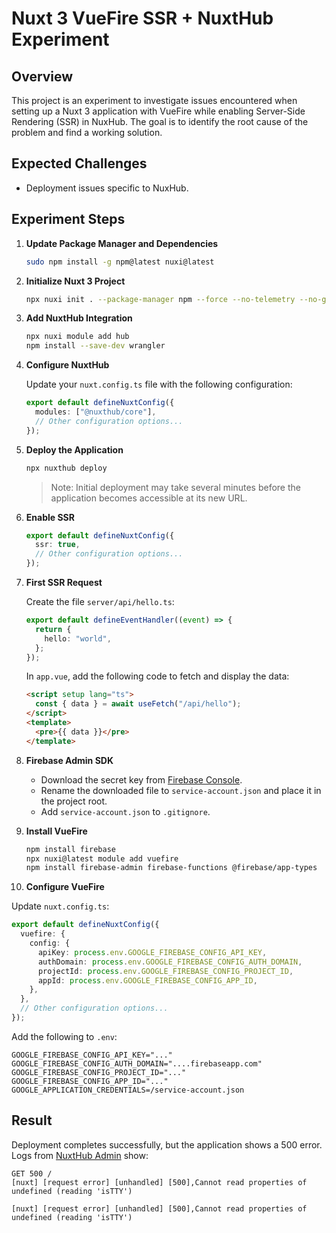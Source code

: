 # Nuxt 3 VueFire SSR + NuxtHub Experiment

## Overview

This project is an experiment to investigate issues encountered when setting up a Nuxt 3 application with VueFire while enabling Server-Side Rendering (SSR) in NuxHub. The goal is to identify the root cause of the problem and find a working solution.

## Expected Challenges

- Deployment issues specific to NuxHub.

## Experiment Steps

1. **Update Package Manager and Dependencies**

   ```bash
   sudo npm install -g npm@latest nuxi@latest
   ```

2. **Initialize Nuxt 3 Project**

   ```bash
   npx nuxi init . --package-manager npm --force --no-telemetry --no-git-init
   ```

3. **Add NuxtHub Integration**

   ```bash
   npx nuxi module add hub
   npm install --save-dev wrangler
   ```

4. **Configure NuxtHub**

   Update your `nuxt.config.ts` file with the following configuration:

   ```typescript
   export default defineNuxtConfig({
     modules: ["@nuxthub/core"],
     // Other configuration options...
   });
   ```

5. **Deploy the Application**

   ```bash
   npx nuxthub deploy
   ```

   > Note: Initial deployment may take several minutes before the application becomes accessible at its new URL.

6. **Enable SSR**

   ```typescript
   export default defineNuxtConfig({
     ssr: true,
     // Other configuration options...
   });
   ```

7. **First SSR Request**

   Create the file `server/api/hello.ts`:

   ```typescript
   export default defineEventHandler((event) => {
     return {
       hello: "world",
     };
   });
   ```

   In `app.vue`, add the following code to fetch and display the data:

   ```html
   <script setup lang="ts">
     const { data } = await useFetch("/api/hello");
   </script>
   <template>
     <pre>{{ data }}</pre>
   </template>
   ```

8. **Firebase Admin SDK**

   - Download the secret key from [Firebase Console](https://console.firebase.google.com/).
   - Rename the downloaded file to `service-account.json` and place it in the project root.
   - Add `service-account.json` to `.gitignore`.

9. **Install VueFire**

   ```bash
   npm install firebase
   npx nuxi@latest module add vuefire
   npm install firebase-admin firebase-functions @firebase/app-types
   ```

10. **Configure VueFire**

Update `nuxt.config.ts`:

```typescript
export default defineNuxtConfig({
  vuefire: {
    config: {
      apiKey: process.env.GOOGLE_FIREBASE_CONFIG_API_KEY,
      authDomain: process.env.GOOGLE_FIREBASE_CONFIG_AUTH_DOMAIN,
      projectId: process.env.GOOGLE_FIREBASE_CONFIG_PROJECT_ID,
      appId: process.env.GOOGLE_FIREBASE_CONFIG_APP_ID,
    },
  },
  // Other configuration options...
});
```

Add the following to `.env`:

```
GOOGLE_FIREBASE_CONFIG_API_KEY="..."
GOOGLE_FIREBASE_CONFIG_AUTH_DOMAIN="....firebaseapp.com"
GOOGLE_FIREBASE_CONFIG_PROJECT_ID="..."
GOOGLE_FIREBASE_CONFIG_APP_ID="..."
GOOGLE_APPLICATION_CREDENTIALS=/service-account.json
```

## Result

Deployment completes successfully, but the application shows a 500 error. Logs from [NuxtHub Admin](https://admin.hub.nuxt.com/) show:

```
GET 500 /
[nuxt] [request error] [unhandled] [500],Cannot read properties of undefined (reading 'isTTY')

[nuxt] [request error] [unhandled] [500],Cannot read properties of undefined (reading 'isTTY')
```

